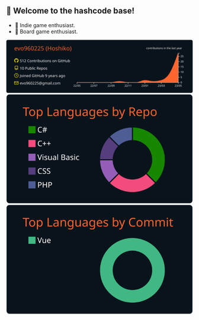 ## 🌟 Welcome to the hashcode base!
- 👾 Indie game enthusiast.<br>
- 🎲 Board game enthusiast.

![](https://raw.githubusercontent.com/evo960225/evo960225/main/profile-summary-card-output/codeSTACKr/0-profile-details.svg)
![](https://raw.githubusercontent.com/evo960225/evo960225/main/profile-summary-card-output/codeSTACKr/1-repos-per-language.svg)![](https://raw.githubusercontent.com/evo960225/evo960225/main/profile-summary-card-output/codeSTACKr/2-most-commit-language.svg)
